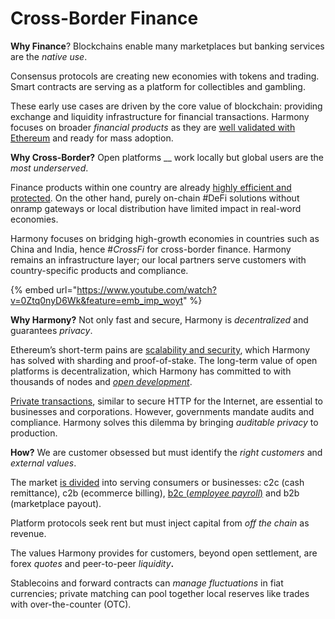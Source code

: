 # Cross-Border Finance

**Why Finance**? Blockchains enable many marketplaces but banking services are the _native use_.

Consensus protocols are creating new economies with tokens and trading. Smart contracts are serving as a platform for collectibles and gambling.

These early use cases are driven by the core value of blockchain: providing exchange and liquidity infrastructure for financial transactions. Harmony focuses on broader _financial products_ as they are [well validated with Ethereum](https://harmony.one/defi-data) and ready for mass adoption.

**Why Cross-Border?** Open platforms __ work locally but global users are the _most underserved_.

Finance products within one country are already [highly efficient and protected](https://www.saveonsend.com/blog/money-transfer-china/). On the other hand, purely on-chain #DeFi solutions without onramp gateways or local distribution have limited impact in real-word economies.

Harmony focuses on bridging high-growth economies in countries such as China and India, hence #_CrossFi_ for cross-border finance. Harmony remains an infrastructure layer; our local partners serve customers with country-specific products and compliance.

{% embed url="https://www.youtube.com/watch?v=0Ztq0nyD6Wk&feature=emb_imp_woyt" %}

**Why Harmony?** Not only fast and secure, Harmony is _decentralized_ and guarantees _privacy_.

Ethereum’s short-term pains are [scalability and security](https://harmony.one/keynote), which Harmony has solved with sharding and proof-of-stake. The long-term value of open platforms is decentralization, which Harmony has committed to with thousands of nodes and [_open development_](https://medium.com/polkadot-network/polkadot-2019-year-in-review-8c852ef42668).

[Private transactions](https://blog.coinbase.com/what-will-happen-to-cryptocurrency-in-the-2020s-d93746744a8f), similar to secure HTTP for the Internet, are essential to businesses and corporations. However, governments mandate audits and compliance. Harmony solves this dilemma by bringing _auditable privacy_ to production.

**How?** We are customer obsessed but must identify the _right customers_ and _external values_.

The market [is divided](https://medium.com/proofofcapital/remittance-market-primer-and-landscape-3213c2c81771) into serving consumers or businesses: c2c (cash remittance), c2b (ecommerce billing), [b2c (_employee payroll_)](http://blog.eladgil.com/2020/01/products-i-wish-existed-2020-edition.html) and b2b (marketplace payout).

Platform protocols seek rent but must inject capital from _off the chain_ as revenue.

The values Harmony provides for customers, beyond open settlement, are forex _quotes_ and peer-to-peer _liquidity_**.**

Stablecoins and forward contracts can _manage fluctuations_ in fiat currencies; private matching can pool together local reserves like trades with over-the-counter (OTC).
